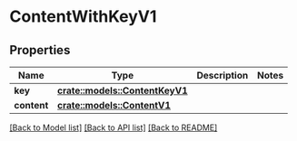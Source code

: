 # ContentWithKeyV1

## Properties

Name | Type | Description | Notes
------------ | ------------- | ------------- | -------------
**key** | [**crate::models::ContentKeyV1**](ContentKey_V1.md) |  | 
**content** | [**crate::models::ContentV1**](Content_V1.md) |  | 

[[Back to Model list]](../README.md#documentation-for-models) [[Back to API list]](../README.md#documentation-for-api-endpoints) [[Back to README]](../README.md)


